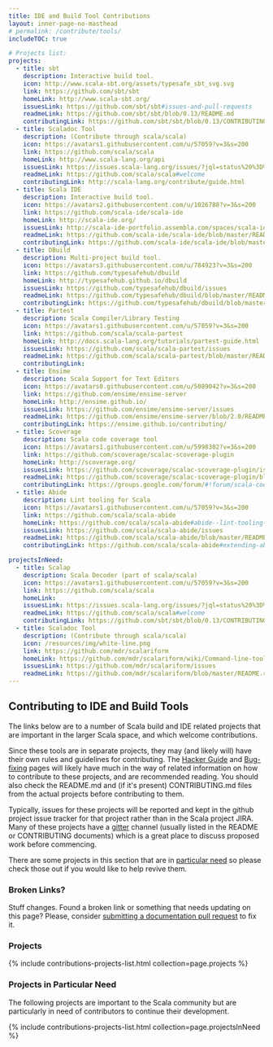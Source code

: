 ```yaml
---
title: IDE and Build Tool Contributions
layout: inner-page-no-masthead
# permalink: /contribute/tools/
includeTOC: true

# Projects list:
projects:
  - title: sbt
    description: Interactive build tool.
    icon: http://www.scala-sbt.org/assets/typesafe_sbt_svg.svg
    link: https://github.com/sbt/sbt
    homeLink: http://www.scala-sbt.org/
    issuesLink: https://github.com/sbt/sbt#issues-and-pull-requests
    readmeLink: https://github.com/sbt/sbt/blob/0.13/README.md
    contributingLink: https://github.com/sbt/sbt/blob/0.13/CONTRIBUTING.md
  - title: Scaladoc Tool
    description: (Contribute through scala/scala)
    icon: https://avatars1.githubusercontent.com/u/57059?v=3&s=200
    link: https://github.com/scala/scala
    homeLink: http://www.scala-lang.org/api
    issuesLink: https://issues.scala-lang.org/issues/?jql=status%20%3D%20Open%20AND%20component%20%3D%20%22Scaladoc%20Tool%22
    readmeLink: https://github.com/scala/scala#welcome
    contributingLink: http://scala-lang.org/contribute/guide.html
  - title: Scala IDE
    description: Interactive build tool.
    icon: https://avatars2.githubusercontent.com/u/1026788?v=3&s=200
    link: https://github.com/scala-ide/scala-ide
    homeLink: http://scala-ide.org/
    issuesLink: http://scala-ide-portfolio.assembla.com/spaces/scala-ide/support/tickets
    readmeLink: https://github.com/scala-ide/scala-ide/blob/master/README.md
    contributingLink: https://github.com/scala-ide/scala-ide/blob/master/CONTRIBUTING.md
  - title: DBuild
    description: Multi-project build tool.
    icon: https://avatars3.githubusercontent.com/u/784923?v=3&s=200
    link: https://github.com/typesafehub/dbuild
    homeLink: http://typesafehub.github.io/dbuild
    issuesLink: https://github.com/typesafehub/dbuild/issues
    readmeLink: https://github.com/typesafehub/dbuild/blob/master/README.md
    contributingLink: https://github.com/typesafehub/dbuild/blob/master/README.md#get-involved
  - title: Partest
    description: Scala Compiler/Library Testing
    icon: https://avatars1.githubusercontent.com/u/57059?v=3&s=200
    link: https://github.com/scala/scala-partest
    homeLink: http://docs.scala-lang.org/tutorials/partest-guide.html
    issuesLink: https://github.com/scala/scala-partest/issues
    readmeLink: https://github.com/scala/scala-partest/blob/master/README.md
    contributingLink:
  - title: Ensime
    description: Scala Support for Text Editors
    icon: https://avatars0.githubusercontent.com/u/5089042?v=3&s=200
    link: https://github.com/ensime/ensime-server
    homeLink: http://ensime.github.io/
    issuesLink: https://github.com/ensime/ensime-server/issues
    readmeLink: https://github.com/ensime/ensime-server/blob/2.0/README.md
    contributingLink: https://ensime.github.io/contributing/
  - title: Scoverage
    description: Scala code coverage tool
    icon: https://avatars1.githubusercontent.com/u/5998302?v=3&s=200
    link: https://github.com/scoverage/scalac-scoverage-plugin
    homeLink: http://scoverage.org/
    issuesLink: https://github.com/scoverage/scalac-scoverage-plugin/issues
    readmeLink: https://github.com/scoverage/scalac-scoverage-plugin/blob/master/README.md
    contributingLink: https://groups.google.com/forum/#!forum/scala-code-coverage-tool
  - title: Abide
    description: Lint tooling for Scala
    icon: https://avatars1.githubusercontent.com/u/57059?v=3&s=200
    link: https://github.com/scala/scala-abide
    homeLink: https://github.com/scala/scala-abide#abide--lint-tooling-for-scala
    issuesLink: https://github.com/scala/scala-abide/issues
    readmeLink: https://github.com/scala/scala-abide/blob/master/README.md
    contributingLink: https://github.com/scala/scala-abide#extending-abide  

projectsInNeed:
  - title: Scalap
    description: Scala Decoder (part of scala/scala)
    icon: https://avatars1.githubusercontent.com/u/57059?v=3&s=200
    link: https://github.com/scala/scala
    homeLink:
    issuesLink: https://issues.scala-lang.org/issues/?jql=status%20%3D%20Open%20AND%20text%20~%20%22scalap%22
    readmeLink: https://github.com/scala/scala#welcome
    contributingLink: https://github.com/sbt/sbt/blob/0.13/CONTRIBUTING.md
  - title: Scaladoc Tool
    description: (Contribute through scala/scala)
    icon: /resources/img/white-line.png
    link: https://github.com/mdr/scalariform
    homeLink: https://github.com/mdr/scalariform/wiki/Command-line-tool
    issuesLink: https://github.com/mdr/scalariform/issues
    readmeLink: https://github.com/mdr/scalariform/blob/master/README.rst
---
```

## Contributing to IDE and Build Tools

The links below are to a number of Scala build and IDE related projects that are important in the larger Scala space, and which welcome contributions.

Since these tools are in separate projects, they may (and likely will) have their own rules and guidelines for contributing. The [Hacker Guide](/contribute/hacker-guide/) and [Bug-fixing](/contribute/guide/) pages will likely have much in the way of related information on how to contribute to these projects, and are recommended reading. You should also check the README.md and (if it's present) CONTRIBUTING.md files from the actual projects before contributing to them.

Typically, issues for these projects will be reported and kept in the github project issue tracker for that project rather than in the Scala project JIRA.
Many of these projects have a <a href="https://gitter.im">gitter</a> channel (usually listed in the README or CONTRIBUTING documents) which is a great place to discuss proposed work before commencing.

There are some projects in this section that are in
[particular need](#projects-in-particular-need) so please check those out
if you would like to help revive them.

### Broken Links?

Stuff changes. Found a broken link or something that needs updating on this page? Please, consider [submitting a documentation pull request](/contribute/documentation.html#updating-scala-langorg) to fix it.

### Projects

{% include contributions-projects-list.html collection=page.projects %}

### Projects in Particular Need

The following projects are important to the Scala community but are particularly in need of contributors to continue their development.

{% include contributions-projects-list.html collection=page.projectsInNeed %}
